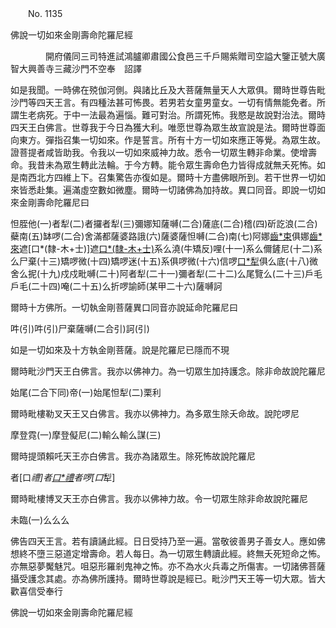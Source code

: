 ﻿　　No. 1135

佛說一切如來金剛壽命陀羅尼經

　　　　開府儀同三司特進試鴻臚卿肅國公食邑三千戶賜紫贈司空謚大鑒正號大廣智大興善寺三藏沙門不空奉　詔譯


如是我聞。一時佛在殑伽河側。與諸比丘及大菩薩無量天人大眾俱。爾時世尊告毗沙門等四天王言。有四種法甚可怖畏。若男若女童男童女。一切有情無能免者。所謂生老病死。于中一法最為遍惱。難可對治。所謂死怖。我愍是故說對治法。爾時四天王白佛言。世尊我于今日為獲大利。唯愿世尊為眾生故宣說是法。爾時世尊面向東方。彈指召集一切如來。作是誓言。所有十方一切如來應正等覺。為眾生故。證菩提者咸皆助我。令我以一切如來威神力故。悉令一切眾生轉非命業。使增壽命。我昔未為眾生轉此法輪。于今方轉。能令眾生壽命色力皆得成就無夭死怖。如是南西北方四維上下。召集驚告亦復如是。爾時十方盡佛眼所到。若干世界一切如來皆悉赴集。遍滿虛空數如微塵。爾時一切諸佛為加持故。異口同音。即說一切如來金剛壽命陀羅尼曰

怛胵他(一)者犁(二)者攞者犁(三)彌娜知薩嚩(二合)薩底(二合)稽(四)斫訖浪(二合)蘗南(五)缽啰(二合)舍滿都薩婆路誐(六)薩婆薩怛嚩(二合)南(七)阿娜[齒*束](八)俱娜[齒*來](九)遮[口*(隸-木+士)]遮[口*(隸-木+士)](十)系么澆(牛矯反)哩(十一)系么儞鏟尼(十二)系么尸棄(十三)矯啰微(十四)矯啰迷(十五)系俱啰微(十六)信啰[口*犁](十七)俱么底(十八)微舍么抳(十九)戍戍毗嚩(二十)阿者犁(二十一)彌者犁(二十二)么尾覽么(二十三)戶毛戶毛(二十四)唵(二十五)么折啰諭師(某甲二十六)薩嚩訶

爾時十方佛所。一切執金剛菩薩異口同音亦說延命陀羅尼曰

吽(引)吽(引)尸棄薩嚩(二合引)訶(引)

如是一切如來及十方執金剛菩薩。說是陀羅尼已隱而不現

爾時毗沙門天王白佛言。我亦以佛神力。為一切眾生加持護念。除非命故說陀羅尼

始尾(二合下同)帝(一)始尾怛犁(二)栗利

爾時毗樓勒叉天王又白佛言。我亦以佛神力。為多眾生除夭命故。說陀啰尼

摩登霓(一)摩登儗尼(二)輸么輸么謀(三)

爾時提頭賴吒天王亦白佛言。我亦為諸眾生。除死怖故說陀羅尼

者[口*禮]者[口*禮](一)者啰[口*犁]

爾時毗樓博叉天王亦白佛言。我亦以佛神力故。令一切眾生除非命故說陀羅尼

未臨(一)么么么

佛告四天王言。若有讀誦此經。日日受持乃至一遍。當敬彼善男子善女人。應如佛想終不墮三惡道定增壽命。若人每日。為一切眾生轉讀此經。終無夭死短命之怖。亦無惡夢魘魅咒。咀惡形羅剎鬼神之怖。亦不為水火兵毒之所傷害。一切諸佛菩薩攝受護念其處。亦為佛所護持。爾時世尊說是經已。毗沙門天王等一切大眾。皆大歡喜信受奉行

佛說一切如來金剛壽命陀羅尼經
